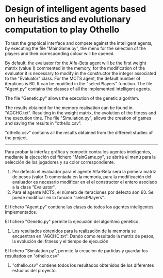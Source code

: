 # Design of intelligent agents based on heuristics and evolutionary computation to play Othello

To test the graphical interface and compete against the intelligent agents, by executing the file "MainGame.py", the menu for the selection of the players and their corresponding colour will be opened.

By default, the evaluator for the Alfa-Beta agent will be the first weight matrix (value 1) commented in the memory, for the modification of the evaluator it is necessary to modify in the constructor the integer associated to the "Evaluator" class.
For the MCTS agent, the default number of iterations is 60. It can be modified in the "selectPlayers" function.
The file "Agent.py" contains the classes of all the implemented intelligent agents.

The file "Genetic.py" allows the execution of the genetic algorithm.

The results obtained for the memory realisation can be found in "AGCHC.txt". Resulting in the weight matrix, the evolution of the fitness and the execution time.
The file "Simulation.py", allows the creation of games and saving the results in "othello.csv".

"othello.csv" contains all the results obtained from the different studies of the project.

_______________________________________________________________________________________________________________________________________________________________________

Para probar la interfaz gráfica y competir contra los agentes inteligentes, mediante la ejecución del fichero "MainGame.py",
se abrirá el  menú para la selección de los jugadores y su color correspondiente.

1. Por defecto el evaluador para el agente Alfa-Beta será la primera matriz de pesos (valor 1) comentada en la memoria, para la modificación del evaluador es necesario modificar en el
el constructor el entero asociado a la clase "Evaluator".
2. Para el agente MCTS, el número de iteraciones por defecto son 60. Se puede modificar en la función "selectPlayers".

El fichero "Agent.py" contiene las clases de todos los agentes inteligentes implementados.

El fichero "Genetic.py" permite la ejecución del algoritmo genético.
1. Los resultados obtenidos para la realización de la memoria se encuentran en "AGCHC.txt". Dando como resultado la matriz de pesos, la evolución del fitness y el tiempo de ejecución

El fichero "Simulation.py", permite la creación de partidas y guardar los resultados en "othello.csv"
1. "othello.csv" contiene todos los resultados obtenidos de los diferentes estudios del proyecto.
